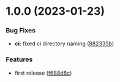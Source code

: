 # 1.0.0 (2023-01-23)


### Bug Fixes

* **ci:** fixed ci directory naming ([882335b](https://github.com/Iam1337/aim2-converter/commit/882335baef78f4fd10cbf22ee4fd381e3996ada5))


### Features

* first release ([f688d8c](https://github.com/Iam1337/aim2-converter/commit/f688d8c3e4a6b4fff279bc0a0dde34e7878ce7f3))
